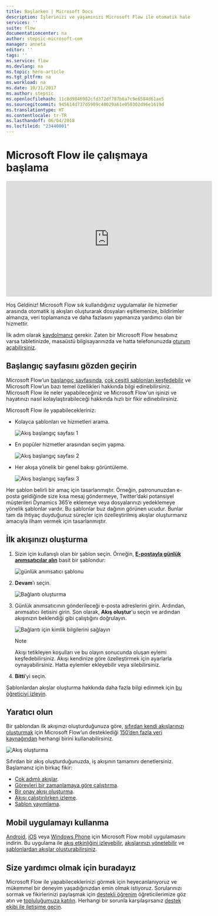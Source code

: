 ```yaml
---
title: Başlarken | Microsoft Docs
description: İşlerinizi ve yaşamınızı Microsoft Flow ile otomatik hale getirmeye başlamanın hızlı yolları
services: ''
suite: flow
documentationcenter: na
author: stepsic-microsoft-com
manager: anneta
editor: ''
tags: ''
ms.service: flow
ms.devlang: na
ms.topic: hero-article
ms.tgt_pltfrm: na
ms.workload: na
ms.date: 10/31/2017
ms.author: stepsic
ms.openlocfilehash: 11c8d9846982cfd372df787b6a7c9e6584d61ae5
ms.sourcegitcommit: 945614d737d5909c40029a61e050302d96e1619d
ms.translationtype: HT
ms.contentlocale: tr-TR
ms.lasthandoff: 06/04/2018
ms.locfileid: "23440001"
---
```

# <a name="get-started-with-microsoft-flow"></a>Microsoft Flow ile çalışmaya başlama #

<iframe width="560" height="315" src="https://www.youtube.com/embed/iMteXfAvDSE?list=PL8nfc9haGeb55I9wL9QnWyHp3ctU2_ThF" frameborder="0" allowfullscreen></iframe>

Hoş Geldiniz! Microsoft Flow sık kullandığınız uygulamalar ile hizmetler arasında otomatik iş akışları oluşturarak dosyaları eşitlemenize, bildirimler almanıza, veri toplamanıza ve daha fazlasını yapmanıza yardımcı olan bir hizmettir.

İlk adım olarak [kaydolmanız](sign-up-sign-in.md) gerekir. Zaten bir Microsoft Flow hesabınız varsa tabletinizde, masaüstü bilgisayarınızda ve hatta telefonunuzda [oturum açabilirsiniz](https://flow.microsoft.com/signin).

## <a name="check-out-the-start-page"></a>Başlangıç sayfasını gözden geçirin ##

Microsoft Flow’un [başlangıç sayfasında](https://flow.microsoft.com), [çok çeşitli şablonları keşfedebilir](https://flow.microsoft.com/templates) ve Microsoft Flow’un bazı temel özellikleri hakkında bilgi edinebilirsiniz. Microsoft Flow ile neler yapabileceğiniz ve Microsoft Flow'un işinizi ve hayatınızı nasıl kolaylaştırabileceği hakkında hızlı bir fikir edinebilirsiniz.

Microsoft Flow ile yapabilecekleriniz:

- Kolayca şablonları ve hizmetleri arama.

    ![Akış başlangıç sayfası 1](./media/getting-started/flowhome1.png)

- En popüler hizmetler arasından seçim yapma.

    ![Akış başlangıç sayfası 2](./media/getting-started/flowhome2.png)

- Her akışa yönelik bir genel bakışı görüntüleme.

    ![Akış başlangıç sayfası 3](./media/getting-started/flowhome3.png)

Her şablon belirli bir amaç için tasarlanmıştır. Örneğin, patronunuzdan e-posta geldiğinde size kısa mesaj göndermeye, Twitter’daki potansiyel müşterileri Dynamics 365’e eklemeye veya dosyalarınızı yedeklemeye yönelik şablonlar vardır. Bu şablonlar buz dağının görünen ucudur. Bunlar tam da ihtiyaç duyduğunuz süreçler için özelleştirilmiş akışlar oluşturmanız amacıyla ilham vermek için tasarlanmıştır.

## <a name="create-your-first-flow"></a>İlk akışınızı oluşturma ##

1. Sizin için kullanışlı olan bir şablon seçin. Örneğin, [**E-postayla günlük anımsatıcılar alın**](https://flow.microsoft.com/galleries/public/templates/45a3399aa29345308f08b6db0a9c85b9/) basit bir şablondur:

    ![günlük anımsatıcı şablonu](./media/getting-started/template-details.png)

1. **Devam**’ı seçin.

    ![Bağlantı oluşturma](./media/getting-started/create-connection.png)

1. Günlük anımsatıcının gönderileceği e-posta adreslerini girin. Ardından, anımsatıcı iletisini girin. Son olarak, **Akış oluştur**'u seçin ve ardından akışınızın beklendiği gibi çalıştığını doğrulayın.

    ![Bağlantı için kimlik bilgilerini sağlayın](./media/getting-started/configure-email-details.png)

    > [!NOTE]
    > Akışı tetikleyen koşulları ve bu olayın sonucunda oluşan eylemi keşfedebilirsiniz. Akışı kendinize göre özelleştirmek için ayarlarla oynayabilirsiniz. Hatta eylemler ekleyebilir veya silebilirsiniz.

1. **Bitti**’yi seçin.

Şablonlardan akışlar oluşturma hakkında daha fazla bilgi edinmek için [bu öğreticiyi izleyin](get-started-logic-template.md).

## <a name="get-creative"></a>Yaratıcı olun ##

Bir şablondan ilk akışınızı oluşturduğunuza göre, [sıfırdan kendi akışlarınızı oluşturmak](get-started-logic-flow.md) için Microsoft Flow’un desteklediği [150’den fazla veri kaynağından](https://flow.microsoft.com/connectors/) herhangi birini kullanabilirsiniz.

![Akış oluşturma](./media/getting-started/build-a-flow.png)

Sıfırdan bir akış oluşturduğunuzda, iş akışının tamamını denetlersiniz. Başlamanız için birkaç fikir:

- [Çok adımlı akışlar](multi-step-logic-flow.md).
- [Görevleri bir zamanlamaya göre çalıştırma](run-scheduled-tasks.md).
- [Bir onay akışı oluşturma](wait-for-approvals.md).
- [Akışı çalıştırılırken izleme](see-a-flow-run.md).
- [Şablon yayımlama](publish-a-template.md).

## <a name="use-the-mobile-app"></a>Mobil uygulamayı kullanma ##

[Android](https://aka.ms/flowmobiledocsandroid), [iOS](https://aka.ms/flowmobiledocsios) veya [Windows Phone](https://aka.ms/flowmobilewindows) için Microsoft Flow mobil uygulamasını indirin. Bu uygulama ile [akış etkinliğini izleyebilir](mobile-monitor-activity.md), [akışlarınızı yönetebilir](mobile-manage-flows.md) ve [şablonlardan akışlar oluşturabilirsiniz](mobile-create-flow.md).

## <a name="were-here-to-help"></a>Size yardımcı olmak için buradayız ##

Microsoft Flow ile yapabileceklerinizi görmek için heyecanlanıyoruz ve mükemmel bir deneyim yaşadığınızdan emin olmak istiyoruz. Sorularınızı sormak ve fikirlerinizi paylaşmak için [destekli öğrenim](https://flow.microsoft.com/guided-learning/) öğreticilerimize göz atın ve [topluluğumuza katılın](http://go.microsoft.com/fwlink/?LinkID=787467). Herhangi bir sorunla karşılaşırsanız [destek ekibi ile iletişime geçin](http://go.microsoft.com/fwlink/?LinkID=787479).
